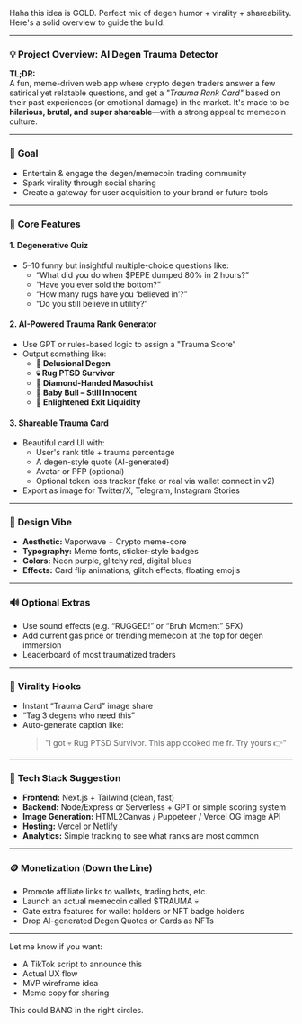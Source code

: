 Haha this idea is GOLD. Perfect mix of degen humor + virality + shareability. Here's a solid overview to guide the build:

---

### 💡 **Project Overview: AI Degen Trauma Detector**

**TL;DR:**  
A fun, meme-driven web app where crypto degen traders answer a few satirical yet relatable questions, and get a *"Trauma Rank Card"* based on their past experiences (or emotional damage) in the market. It's made to be **hilarious, brutal, and super shareable**—with a strong appeal to memecoin culture.

---

### 🎯 **Goal**
- Entertain & engage the degen/memecoin trading community  
- Spark virality through social sharing  
- Create a gateway for user acquisition to your brand or future tools

---

### 🧠 **Core Features**

#### 1. **Degenerative Quiz**
- 5–10 funny but insightful multiple-choice questions like:
  - “What did you do when $PEPE dumped 80% in 2 hours?”
  - “Have you ever sold the bottom?”
  - “How many rugs have you ‘believed in’?”
  - “Do you still believe in utility?”

#### 2. **AI-Powered Trauma Rank Generator**
- Use GPT or rules-based logic to assign a "Trauma Score"
- Output something like:
  - **🧠 Delusional Degen**
  - **💀 Rug PTSD Survivor**
  - **🚬 Diamond-Handed Masochist**
  - **👶 Baby Bull – Still Innocent**
  - **🧘 Enlightened Exit Liquidity**

#### 3. **Shareable Trauma Card**
- Beautiful card UI with:
  - User's rank title + trauma percentage
  - A degen-style quote (AI-generated)
  - Avatar or PFP (optional)
  - Optional token loss tracker (fake or real via wallet connect in v2)
- Export as image for Twitter/X, Telegram, Instagram Stories

---

### 🎨 **Design Vibe**
- **Aesthetic:** Vaporwave + Crypto meme-core
- **Typography:** Meme fonts, sticker-style badges
- **Colors:** Neon purple, glitchy red, digital blues
- **Effects:** Card flip animations, glitch effects, floating emojis

---

### 🔊 **Optional Extras**
- Use sound effects (e.g. “RUGGED!” or “Bruh Moment” SFX)
- Add current gas price or trending memecoin at the top for degen immersion
- Leaderboard of most traumatized traders

---

### 📢 **Virality Hooks**
- Instant “Trauma Card” image share
- “Tag 3 degens who need this”
- Auto-generate caption like:
  > "I got 💀 Rug PTSD Survivor. This app cooked me fr. Try yours 👉"

---

### 🔧 **Tech Stack Suggestion**
- **Frontend:** Next.js + Tailwind (clean, fast)
- **Backend:** Node/Express or Serverless + GPT or simple scoring system
- **Image Generation:** HTML2Canvas / Puppeteer / Vercel OG image API
- **Hosting:** Vercel or Netlify
- **Analytics:** Simple tracking to see what ranks are most common

---

### 🪙 **Monetization (Down the Line)**
- Promote affiliate links to wallets, trading bots, etc.
- Launch an actual memecoin called $TRAUMA 💀
- Gate extra features for wallet holders or NFT badge holders
- Drop AI-generated Degen Quotes or Cards as NFTs

---

Let me know if you want:
- A TikTok script to announce this
- Actual UX flow
- MVP wireframe idea
- Meme copy for sharing

This could BANG in the right circles.